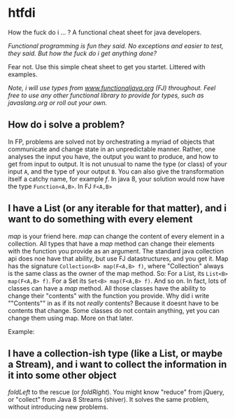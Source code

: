 # htfdi
How the fuck do i ... ? A functional cheat sheet for java developers.

*Functional programming is fun they said. No exceptions and easier to test, they said.* _But how the fuck do i get anything done?_

Fear not. Use this simple cheat sheet to get you startet. Littered with examples.

_Note, i will use types from www.functionaljava.org (FJ) throughout. Feel free to use any other functional library to provide for types, such as
javaslang.org or roll out your own._

## How do i solve a problem?
In FP, problems are solved not by orchestrating a myriad of objects that communicate and change state in an unpredictable manner. Rather,
one analyses the input you have, the output you want to produce, and how to get from input to output. It is not unusual to name the
type (or class) of your input `A`, and the type of your output `B`. You can also give the transformation itself a catchy name, for 
example _f_. In java 8, your solution would now have the type `Function<A,B>`. In FJ `F<A,B>`


## I have a List (or any iterable for that matter), and i want to do something with every element
_map_ is your friend here. _map_ can change the content of every element in a collection. All types that have a _map_ method can change 
their elements with the function you provide as an argument. The standard java collection api does noe have that ability, but use FJ datastructures, and you get it. Map has the signature `Collection<B> map(F<A,B> f)`, where "Collection" always is the same class as the owner of the map method. So: For a List, its `List<B> map(F<A,B> f)`. For a Set its  `Set<B> map(F<A,B> f)`. And so on. In fact, lots of classes can have a _map_ method. All those classes have the ability to change their "contents" with the function you provide. Why did i write ""Contents"" in as if its not _really_ contents? Because it doesnt have to be contents that change. Some classes do not contain anything, yet you can change them using map. More on that later.

Example:



## I have a collection-ish type (like a List, or maybe a Stream), and i want to collect the information in it into some other object
_foldLeft_ to the rescue (or _foldRight_). You might know "reduce" from jQuery, or "collect" from Java 8 Streams (shiver). It solves the same problem, without introducing new problems. 





